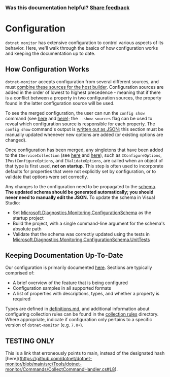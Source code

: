 ### Was this documentation helpful? [Share feedback](https://www.research.net/r/DGDQWXH?src=documentation%2FlearningPath%2Fconfiguration)

# Configuration

`dotnet monitor` has extensive configuration to control various aspects of its behavior. Here, we'll walk through the basics of how configuration works and keeping the documentation up to date.

## How Configuration Works

`dotnet-monitor` accepts configuration from several different sources, and must [combine these sources for the host builder](https://github.com/dotnet/dotnet-monitor/blob/c8e72b6804c8218e0d9f8a8a5c14705d73fefacb/src/Tools/dotnet-monitor/HostBuilder/HostBuilderHelper.cs#L46). Configuration sources are added in the order of lowest to highest precedence - meaning that if there is a conflict between a property in two configuration sources, the property found in the latter configuration source will be used.

To see the merged configuration, the user can run the `config show` command (see [here](https://github.com/dotnet/dotnet-monitor/blob/c8e72b6804c8218e0d9f8a8a5c14705d73fefacb/src/Tools/dotnet-monitor/Program.cs#L68) and [here](https://github.com/dotnet/dotnet-monitor/blob/c8e72b6804c8218e0d9f8a8a5c14705d73fefacb/src/Tools/dotnet-monitor/Commands/ConfigShowCommandHandler.cs)); the `--show-sources` flag can be used to reveal which configuration source is responsible for each property. The `config show` command's output is [written out as JSON](https://github.com/dotnet/dotnet-monitor/blob/c8e72b6804c8218e0d9f8a8a5c14705d73fefacb/src/Tools/dotnet-monitor/ConfigurationJsonWriter.cs); this section must be manually updated whenever new options are added (or existing options are changed).

Once configuration has been merged, any singletons that have been added to the `IServiceCollection` (see [here](https://github.com/dotnet/dotnet-monitor/blob/c8e72b6804c8218e0d9f8a8a5c14705d73fefacb/src/Tools/dotnet-monitor/ServiceCollectionExtensions.cs) and [here](https://github.com/dotnet/dotnet-monitor/blob/c8e72b6804c8218e0d9f8a8a5c14705d73fefacb/src/Tools/dotnet-monitor/Commands/CollectCommandHandler.cs#L85)), such as `IConfigureOptions`, `IPostConfigureOptions`, and `IValidateOptions`, are called when an object of that type is first used, **not on startup**. This step is often used to incorporate defaults for properties that were not explicitly set by configuration, or to validate that options were set correctly. 

Any changes to the configuration need to be propagated to the [schema](https://github.com/dotnet/dotnet-monitor/blob/c8e72b6804c8218e0d9f8a8a5c14705d73fefacb/documentation/schema.json). **The updated schema should be generated automatically; you should never need to manually edit the JSON.** To update the schema in Visual Studio:
* Set [Microsoft.Diagnostics.Monitoring.ConfigurationSchema](https://github.com/dotnet/dotnet-monitor/tree/c8e72b6804c8218e0d9f8a8a5c14705d73fefacb/src/Tests/Microsoft.Diagnostics.Monitoring.ConfigurationSchema) as the startup project
* Build the project, with a single command-line argument for the schema's absolute path
* Validate that the schema was correctly updated using the tests in [Microsoft.Diagnostics.Monitoring.ConfigurationSchema.UnitTests](https://github.com/dotnet/dotnet-monitor/tree/c8e72b6804c8218e0d9f8a8a5c14705d73fefacb/src/Tests/Microsoft.Diagnostics.Monitoring.ConfigurationSchema.UnitTests)

## Keeping Documentation Up-To-Date

Our configuration is primarily documented [here](https://github.com/dotnet/dotnet-monitor/tree/c8e72b6804c8218e0d9f8a8a5c14705d73fefacb/documentation/configuration). Sections are typically comprised of:
* A brief overview of the feature that is being configured
* Configuration samples in all supported formats
* A list of properties with descriptions, types, and whether a property is required

Types are defined in [definitions.md](https://github.com/dotnet/dotnet-monitor/blob/c8e72b6804c8218e0d9f8a8a5c14705d73fefacb/documentation/api/definitions.md), and additional information about configuring collection rules can be found in the [collection rules](https://github.com/dotnet/dotnet-monitor/blob/c8e72b6804c8218e0d9f8a8a5c14705d73fefacb/documentation/collectionrules) directory. Where appropriate, indicate if configuration only pertains to a specific version of `dotnet-monitor` (e.g. `7.0+`).

## TESTING ONLY

This is a link that erroneously points to main, instead of the designated hash [here]((https://github.com/dotnet/dotnet-monitor/blob/main/src/Tools/dotnet-monitor/Commands/CollectCommandHandler.cs#L8).

